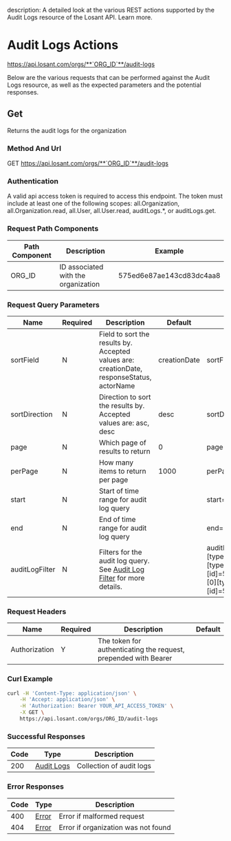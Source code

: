 description: A detailed look at the various REST actions supported by the Audit Logs resource of the Losant API. Learn more.

# Audit Logs Actions

https://api.losant.com/orgs/**`ORG_ID`**/audit-logs

Below are the various requests that can be performed against the
Audit Logs resource, as well as the expected
parameters and the potential responses.

## Get

Returns the audit logs for the organization

### Method And Url <a name="get-method-url"></a>

GET https://api.losant.com/orgs/**`ORG_ID`**/audit-logs

### Authentication <a name="get-authentication"></a>

A valid api access token is required to access this endpoint. The token must
include at least one of the following scopes:
all.Organization, all.Organization.read, all.User, all.User.read, auditLogs.*, or auditLogs.get.

### Request Path Components <a name="get-path-components"></a>

| Path Component | Description | Example |
| -------------- | ----------- | ------- |
| ORG_ID | ID associated with the organization | 575ed6e87ae143cd83dc4aa8 |

### Request Query Parameters <a name="get-query-params"></a>

| Name | Required | Description | Default | Example |
| ---- | -------- | ----------- | ------- | ------- |
| sortField | N | Field to sort the results by. Accepted values are: creationDate, responseStatus, actorName | creationDate | sortField&#x3D;creationDate |
| sortDirection | N | Direction to sort the results by. Accepted values are: asc, desc | desc | sortDirection&#x3D;asc |
| page | N | Which page of results to return | 0 | page&#x3D;0 |
| perPage | N | How many items to return per page | 1000 | perPage&#x3D;10 |
| start | N | Start of time range for audit log query |  | start&#x3D;1465790400000 |
| end | N | End of time range for audit log query |  | end&#x3D;1465790400000 |
| auditLogFilter | N | Filters for the audit log query. See [Audit Log Filter](schemas.md#audit-log-filter) for more details. |  | auditLogFilter[primaryTarget][0][type]&#x3D;Dashboard&amp;auditLogFilter[primaryTarget][1][type]&#x3D;Application&amp;auditLogFilter[primaryTarget][1][id]&#x3D;575ec8687ae143cd83dc4a97&amp;auditLogFilter[actor][0][type]&#x3D;User&amp;auditLogFilter[actor][0][id]&#x3D;575ed70c7ae143cd83dc4aa9 |

### Request Headers <a name="get-headers"></a>

| Name | Required | Description | Default |
| ---- | -------- | ----------- | ------- |
| Authorization | Y | The token for authenticating the request, prepended with Bearer | |

### Curl Example <a name="get-curl-example"></a>

```bash
curl -H 'Content-Type: application/json' \
    -H 'Accept: application/json' \
    -H 'Authorization: Bearer YOUR_API_ACCESS_TOKEN' \
    -X GET \
    https://api.losant.com/orgs/ORG_ID/audit-logs
```

### Successful Responses <a name="get-successful-responses"></a>

| Code | Type | Description |
| ---- | ---- | ----------- |
| 200 | [Audit Logs](schemas.md#audit-logs) | Collection of audit logs |

### Error Responses <a name="get-error-responses"></a>

| Code | Type | Description |
| ---- | ---- | ----------- |
| 400 | [Error](schemas.md#error) | Error if malformed request |
| 404 | [Error](schemas.md#error) | Error if organization was not found |

